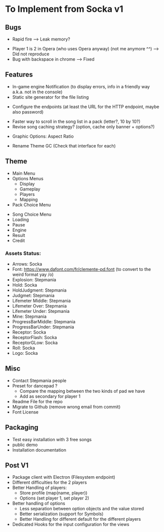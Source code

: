 # To Implement from Socka v1

## Bugs

- Rapid fire --> Leak memory?
+ Player 1 is 2 in Opera (who uses Opera anyway) (not me anymore ^^) --> Did not reproduce
+ Bug with backspace in chrome --> Fixed

## Features

- In-game engine Notification (to display errors, info in a friendly way a.k.a. not in the console)
- Static site generator for the file listing
+ Configure the endpoints (at least the URL for the HTTP endpoint, maybe also password)
- Faster way to scroll in the song list in a pack (letter?, 10 by 10?)
- Revise song caching strategy? (option, cache only banner + options?)
+ Graphic Options: Aspect Ratio
- Rename Theme GC (Check that interface for each)

## Theme

+ Main Menu
+ Options Menus
  * Display
  * Gameplay
  * Players
  * Mapping
+ Pack Choice Menu
- Song Choice Menu
- Loading
- Pause
- Engine
- Result
- Credit


### Assets Status:

- Arrows: Socka
- Font: https://www.dafont.com/fr/clemente-pd.font (to convert to the weird format yay /o\)
- Explosion: Stepmania
- Hold: Socka
- HoldJudgment: Stepmania
- Judgmet: Stepmania
- Lifemeter Middle: Stepmania
- Lifemeter Over: Stepmania
- Lifemeter Under: Stepmania
- Mine: Stepmania
- ProgressBarMiddle: Stepmania
- ProgressBarUnder: Stepmania
- Receptor: Socka
- ReceptorFlash: Socka
- ReceptorGLow: Socka
- Roll: Socka
- Logo: Socka

## Misc

- Contact Stepmania people
- Preset for dancepad ?
   * Compare the mapping between the two kinds of pad we have
   * Add as secondary for player 1
- Readme File for the repo
- Migrate to Github (remove wrong email from commit)
- Font License

## Packaging

- Test easy installation with 3 free songs
- public demo
- Installation documentation


## Post V1

- Package client with Electron (Filesystem endpoint)
- Different difficulties for the 2 players
- Better Handling of players:
    * Store profile (map(name, player))
    * Options (set player 1, set player 2)
- Better handling of options
    * Less separation between option objects and the value stored
    * Better serialization (support for Symbols)
    * Better Handling for different default for the different players
- Dedicated Hooks for the input configuration for the views
